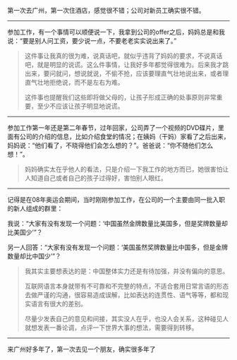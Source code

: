 第一次去广州，第一次住酒店，感觉很不错；公司对新员工确实很不错。

---

参加工作，有一个事情可以顺便说一下，我拿到公司的offer之后，妈妈总是和我说：“要是别人问工资，要少说一点，不要老老实实说出来了。”

> 这件事让我真的很为难，说真话吧，就似乎违背了妈妈的要求，不说真话吧，就是明显的说谎。这么件事情，让我好多年都觉得很难为。后来我才跳出来，要问就问，想说就说，不偷不抢，应该要理直气壮地说出来，或者理直气壮地拒绝说，而不是左右为难。
>
> 这件事也提醒我们这些即将做父母的，让孩子形成正确的处事原则非常重要，至少不应该让孩子明显地说谎。

---

参加工作第一年还是第二年春节，过年回家，公司弄了一个视频的DVD碟片，里面有公司的介绍的信息，比如介绍食堂的情况；在姨妈（干妈）家看了之后出来，妈妈说：“他们看了，不晓得他们会怎么想的？”。爸爸说：“你不随他们怎么想！”。

> 妈妈确实太在乎他人的看法，只是介绍一下我工作的地方而已，她很害怕让人知道自己或者自己的孩子过得好，害怕别人眼红。

---

记得是在08年奥运会期间，当时刚刚参加工作，在公司的一个主要由同一批入职的新人组成的群里：

我说：“大家有没有发现一个问题：‘中国虽然金牌数量比美国多，但是奖牌数量却比美国少’”？

另一人回答：“大家有没有发现一个问题：‘美国虽然奖牌数量比中国多，但是金牌数量却比中国少’”？

> 我其实主要想表达的是：中国整体实力还是有待加强，并没有偏向的意思。
>
> 互联网语言本身就带有不可靠和不完整的特点，不适合套用日常言语的形态去做严谨的沟通，很容易造成误解，比如表达的连贯性、语气等等，都和现实语言有很大的差别。
>
> 尽量少发表自己的意见和间接，其实没人在乎，也没人会关系，这种碰见人就想发表一番论调，点评一下世界大事的想法，需要得到转移。

---

来广州好多年了，第一次去见一个朋友，确实很多年了



